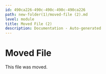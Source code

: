 ```yaml
---
id: 490ca226-490c-490c-490c-490ca226
path: new-folder(1)/moved-file (2).md
level: module
title: Moved File (2)
description: Documentation - Auto-generated
---
```

# Moved File

This file was moved.